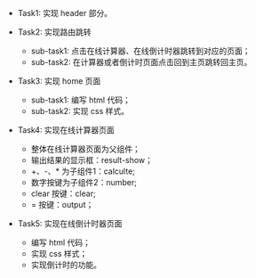 - Task1: 实现 header 部分。

- Task2: 实现路由跳转
  - sub-task1: 点击在线计算器、在线倒计时器跳转到对应的页面；
  - sub-task2: 在计算器或者倒计时页面点击回到主页跳转回主页。

- Task3: 实现 home 页面
  - sub-task1: 编写 html 代码；
  - sub-task2: 实现 css 样式。

- Task4: 实现在线计算器页面
  - 整体在线计算器页面为父组件；
  - 输出结果的显示框：result-show；
  - +、-、* 为子组件1：calculte;
  - 数字按键为子组件2：number;
  - clear 按键：clear;
  - = 按键：output；

- Task5: 实现在线倒计时器页面
  - 编写 html 代码；
  - 实现 css 样式；
  - 实现倒计时的功能。